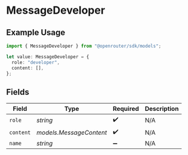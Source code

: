 # MessageDeveloper

## Example Usage

```typescript
import { MessageDeveloper } from "@openrouter/sdk/models";

let value: MessageDeveloper = {
  role: "developer",
  content: [],
};
```

## Fields

| Field                   | Type                    | Required                | Description             |
| ----------------------- | ----------------------- | ----------------------- | ----------------------- |
| `role`                  | *string*                | :heavy_check_mark:      | N/A                     |
| `content`               | *models.MessageContent* | :heavy_check_mark:      | N/A                     |
| `name`                  | *string*                | :heavy_minus_sign:      | N/A                     |
